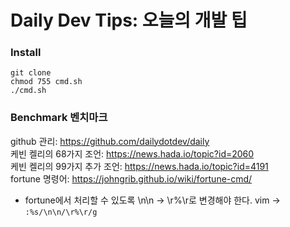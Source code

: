 # Daily Dev Tips: 오늘의 개발 팁

### Install
```
git clone
chmod 755 cmd.sh
./cmd.sh
```


### Benchmark 벤치마크
github 관리: https://github.com/dailydotdev/daily  
케빈 켈리의 68가지 조언: https://news.hada.io/topic?id=2060  
케빈 켈리의 99가지 추가 조언: https://news.hada.io/topic?id=4191  
fortune 명령어: https://johngrib.github.io/wiki/fortune-cmd/  
- fortune에서 처리할 수 있도록 \n\n -> \r%\r로 변경해야 한다. vim -> ```:%s/\n\n/\r%\r/g```

